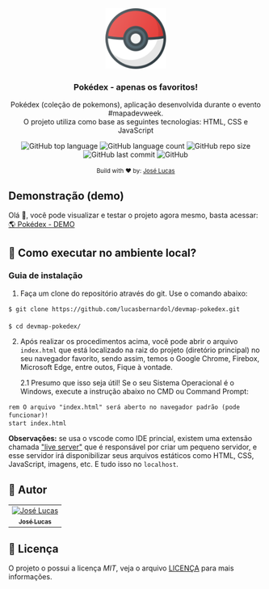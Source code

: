 <div align="center">
  <img src="./public/assets/icon.png" width="120px" height="120px" />
  <h3>Pokédex - apenas os favoritos!</h3>

  <p align="center">
  Pokédex (coleção de pokemons), aplicação desenvolvida durante o evento 
  #mapadevweek.<br/> O projeto utiliza como base as seguintes 
  tecnologias: HTML, CSS e JavaScript
  </p>  
</div>

<div align="center">
  <img alt="GitHub top language" src="https://img.shields.io/github/languages/top/lucasbernardol/devmap-pokedex" />

  <img alt="GitHub language count" src="https://img.shields.io/github/languages/count/lucasbernardol/devmap-pokedex" />

  <img alt="GitHub repo size" src="https://img.shields.io/github/repo-size/lucasbernardol/devmap-pokedex" />

  <img alt="GitHub last commit" src="https://img.shields.io/github/last-commit/lucasbernardol/devmap-pokedex">

  <img alt="GitHub" src="https://img.shields.io/github/license/lucasbernardol/devmap-pokedex" />
</div>

<p align="center">
  <small>
    Build with ❤️ by: <a href="https://github.com/lucasbernardol">José Lucas</a>
  </small>
</p>

## Demonstração (demo)

Olá :wave:, você pode visualizar e testar o projeto agora mesmo, basta
acessar: [:earth_americas: Pokédex - DEMO](https://lucasbernardol.github.io/devmap-pokedex/)

## :wrench: Como executar no ambiente local?

### Guia de instalação

1. Faça um clone do repositório através do git. Use o comando abaixo:

```bash
$ git clone https://github.com/lucasbernardol/devmap-pokedex.git

$ cd devmap-pokedex/
```

2. Após realizar os procedimentos acima, você pode abrir o arquivo `index.html`
   que está localizado na raiz do projeto (diretório principal) no seu navegador
   favorito, sendo assim, temos o Google Chrome, Firebox, Microsoft Edge, entre outos, Fique à vontade.

   2.1 Presumo que isso seja útil! Se o seu Sistema Operacional é o Windows, execute a instrução abaixo no CMD ou Command Prompt:

```batch
rem O arquivo "index.html" será aberto no navegador padrão (pode funcionar)!
start index.html
```

**Observações:** se usa o vscode como IDE princial, existem uma extensão chamada
["live server"](https://marketplace.visualstudio.com/items?itemName=ritwickdey.LiveServer) que é responsável por criar um pequeno servidor, e esse servidor
irá disponibilizar seus arquivos estáticos como HTML, CSS, JavaScript, imagens, etc.
E tudo isso no `localhost`.

## :boy: Autor

<table class="author">
  <tr>
    <td align="center">
      <a href="https://github.com/lucasbernardol">
        <img src="https://avatars.githubusercontent.com/u/82418341?v=4" 
        width="100px;" alt="José Lucas"/>
        <br/>
        <sub>
          <b>José Lucas</b>
        </sub>
      </a>
    </td>
  </tr>
</table>

## 📝 Licença

O projeto o possui a licença _MIT_, veja o arquivo [LICENÇA](LICENSE) para mais informações.
